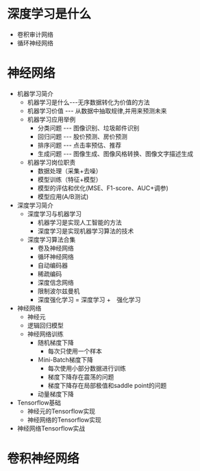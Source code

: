 # 深度学习是什么
- 卷积审计网络
- 循环神经网络

# 神经网络

- 机器学习简介
    - 机器学习是什么---无序数据转化为价值的方法
    - 机器学习价值 --- 从数据中抽取规律,并用来预测未来
    - 机器学习应用举例
        - 分类问题 --- 图像识别、垃圾邮件识别
        - 回归问题 --- 股价预测、房价预测
        - 排序问题 --- 点击率预估、推荐
        - 生成问题 --- 图像生成、图像风格转换、图像文字描述生成
    - 机器学习岗位职责
        - 数据处理（采集+去噪）
        - 模型训练（特征+模型）
        - 模型的评估和优化(MSE、F1-score、AUC+调参)
        - 模型应用(A/B测试)
- 深度学习简介
    - 深度学习与机器学习
        - 机器学习是实现人工智能的方法
        - 深度学习是实现机器学习算法的技术
    - 深度学习算法合集
        - 卷及神经网络
        - 循环神经网络
        - 自动编码器
        - 稀疏编码
        - 深度信念网络
        - 限制波尔兹曼机
        - 深度强化学习 = 深度学习 +　强化学习
- 神经网络
    - 神经元
    - 逻辑回归模型
    - 神经网络训练
        - 随机梯度下降
            - 每次只使用一个样本
        - Ｍini-Batch梯度下降
            - 每次使用小部分数据进行训练
            - 梯度下降存在震荡的问题
            - 梯度下降存在局部极值和saddle point的问题
        - 动量梯度下降
- Tensorflow基础
    - 神经元的Tensorflow实现
    - 神经网络的Tensorflow实现
- 神经网络Tensorflow实战

# 卷积神经网络
